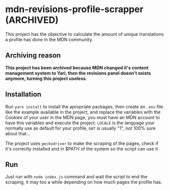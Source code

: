 # mdn-revisions-profile-scrapper (ARCHIVED)

This project has the objective to calculate the amount of unique translations a profile has done in the MDN community.

## Archiving reason

**This project has been archived because MDN changed it's content management system to Yari, then the revisions panel doesn't exists anymore, turning this project useless.**

## Installation

Run `yarn install` to install the apropriate packages, then create an `.env` file like the example available in the project, and replace the variables with the Cookies of your user in the MDN page, you must have an MDN account to have this variables and execute the project. `LOCALE` is the language your normally use as default for your profile, `GAT` is usually "1", not 100% sure about that...

The project uses `geckodriver` to make the scraping of the pages, check if it's correctly installed and in $PATH of the system so the script can use it.

## Run

Just run with `node index.js` command and wait the script to end the scraping, it may too a while depending on how much pages the profile has.
